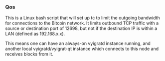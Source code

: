 ### Qos ###

This is a Linux bash script that will set up tc to limit the outgoing bandwidth for connections to the Bitcoin network. It limits outbound TCP traffic with a source or destination port of 12698, but not if the destination IP is within a LAN (defined as 192.168.x.x).

This means one can have an always-on vyigratd instance running, and another local vyigratd/vyigrat-qt instance which connects to this node and receives blocks from it.
